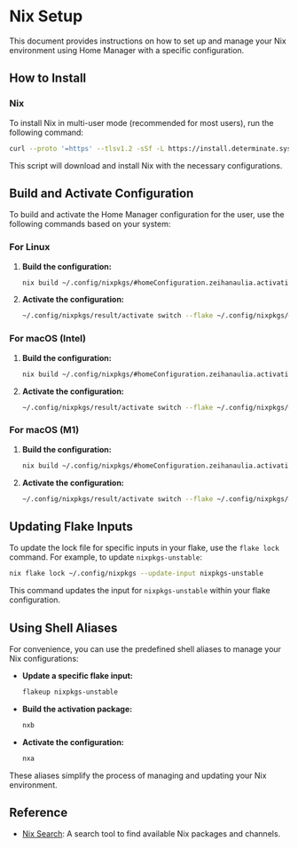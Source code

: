 # Nix Setup

This document provides instructions on how to set up and manage your Nix environment using Home Manager with a specific configuration.

## How to Install

### Nix

To install Nix in multi-user mode (recommended for most users), run the following command:

```sh
curl --proto '=https' --tlsv1.2 -sSf -L https://install.determinate.systems/nix | sh -s -- install
```

This script will download and install Nix with the necessary configurations.

## Build and Activate Configuration

To build and activate the Home Manager configuration for the user, use the following commands based on your system:

### For Linux

1. **Build the configuration:**

   ```sh
   nix build ~/.config/nixpkgs/#homeConfiguration.zeihanaulia.activationPackage -o ~/.config/nixpkgs/result
   ```

2. **Activate the configuration:**

   ```sh
   ~/.config/nixpkgs/result/activate switch --flake ~/.config/nixpkgs/#homeConfiguration.zeihanaulia
   ```

### For macOS (Intel)

1. **Build the configuration:**

   ```sh
   nix build ~/.config/nixpkgs/#homeConfiguration.zeihanaulia.activationPackage -o ~/.config/nixpkgs/result
   ```

2. **Activate the configuration:**

   ```sh
   ~/.config/nixpkgs/result/activate switch --flake ~/.config/nixpkgs/#homeConfiguration.zeihanaulia
   ```

### For macOS (M1)

1. **Build the configuration:**

   ```sh
   nix build ~/.config/nixpkgs/#homeConfiguration.zeihanaulia.activationPackage -o ~/.config/nixpkgs/result
   ```

2. **Activate the configuration:**

   ```sh
   ~/.config/nixpkgs/result/activate switch --flake ~/.config/nixpkgs/#homeConfiguration.zeihanaulia
   ```

## Updating Flake Inputs

To update the lock file for specific inputs in your flake, use the `flake lock` command. For example, to update `nixpkgs-unstable`:

```sh
nix flake lock ~/.config/nixpkgs --update-input nixpkgs-unstable
```

This command updates the input for `nixpkgs-unstable` within your flake configuration.

## Using Shell Aliases

For convenience, you can use the predefined shell aliases to manage your Nix configurations:

- **Update a specific flake input:**

  ```sh
  flakeup nixpkgs-unstable
  ```

- **Build the activation package:**

  ```sh
  nxb
  ```

- **Activate the configuration:**

  ```sh
  nxa
  ```

These aliases simplify the process of managing and updating your Nix environment.

## Reference

- [Nix Search](https://search.nixos.org/packages?channel=23.11&from=0&size=50&sort=relevance&type=packages&query=pip): A search tool to find available Nix packages and channels.